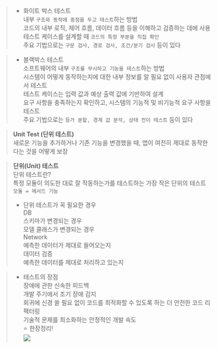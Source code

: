 > - 화이트 박스 테스트<br>
내부 `구조와 동작에 중점을 두고 테스트`하는 방법<br>
코드의 내부 로직, 제어 흐름, 데이터 흐름 등을 이해하고 검증하는 데에 사용<br>
테스트 케이스를 설계할 때 `코드의 특정 부분을 직접 확인`<br>
주요 기법으로는 `구문 검사, 경로 검사, 조건/분기 검사` 등이 있다<br>

> - 블랙박스 테스트<br>
소프트웨어의 내부 `구조를 무시하고 기능을 테스트`하는 방법<br>
시스템이 어떻게 동작하는지에 대한 내부 정보를 알 필요 없이 사용자 관점에서 테스트<br>
테스트 케이스는 입력 값과 예상 출력 값에 기반하여 설계<br>
요구 사항을 충족하는지 확인하고, 시스템의 기능적 및 비기능적 요구 사항을 테스트<br>
주요 기법으로는 `등가 분할, 경계 값 분석, 상태 전이 테스트` 등이 있다<br>


> **Unit Test (단위 테스트)**<br>
새로운 기능을 추가하거나 기존 기능을 변경했을 때, 앱이 여전히 제대로 동작한다는 것을 어떻게 보장<br>

> **단위(Unit) 테스트**<br>
단위 테스트란?<br>
특정 모듈이 의도한 대로 잘 작동하는가를 테스트하는 가장 작은 단위의 테스트<br>
`모듈 = 메서드 기능`<br>
>- 단위 테스트가 꼭 필요한 경우<br>
DB<br>
스키마가 변경되는 경우<br>
모델 클래스가 변경되는 경우<br>
Network<br>
예측한 데이터가 제대로 들어오는지<br>
데이터 검증<br>
예측한 데이터를 제대로 처리하고 있는지<br>

> - 테스트의 장점<br>
장애에 관한 신속한 피드백<br>
개발 주기에서 조기 장애 감지<br>
회귀에 신경 쓸 필요 없이 코드를 최적화할 수 있도록 하는 더 안전한 코드 리팩터링<br>
기술적 문제를 최소화하는 안정적인 개발 속도<br>
> ⭐️ 한장정리! <br>
![](https://velog.velcdn.com/images/hee462/post/166e7fd7-74f1-4b9d-a08a-1bdfed3fef9e/image.png)

